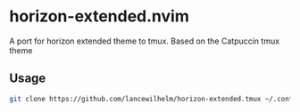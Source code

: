 # horizon-extended.nvim

A port for horizon extended theme to tmux. Based on the Catpuccin tmux theme

## Usage

```bash
git clone https://github.com/lancewilhelm/horizon-extended.tmux ~/.config/tmux/plugins/horizon-extended/
```
